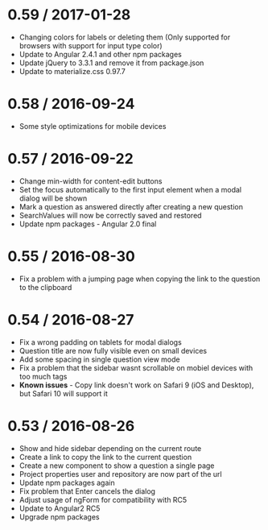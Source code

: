 0.59 / 2017-01-28
==================

  * Changing colors for labels or deleting them
    (Only supported for browsers with support for input type color)
  * Update to Angular 2.4.1 and other npm packages
  * Update jQuery to 3.3.1 and remove it from package.json
  * Update to materialize.css 0.97.7

0.58 / 2016-09-24
==================

  * Some style optimizations for mobile devices

0.57 / 2016-09-22
==================

  * Change min-width for content-edit buttons
  * Set the focus automatically to the first input element when a modal dialog will be shown
  * Mark a question as answered directly after creating a new question
  * SearchValues will now be correctly saved and restored
  * Update npm packages - Angular 2.0 final

0.55 / 2016-08-30
==================

  * Fix a problem with a jumping page when copying the link to the question to the clipboard

0.54 / 2016-08-27
==================

  * Fix a wrong padding on tablets for modal dialogs
  * Question title are now fully visible even on small devices
  * Add some spacing in single question view mode
  * Fix a problem that the sidebar wasnt scrollable on mobiel devices with too much tags
  * **Known issues** - Copy link doesn't work on Safari 9 (iOS and Desktop), but Safari 10 will support it

0.53 / 2016-08-26
==================

  * Show and hide sidebar depending on the current route
  * Create a link to copy the link to the current question
  * Create a new component to show a question a single page
  * Project properties user and repository are now part of the url
  * Update npm packages again
  * Fix problem that Enter cancels the dialog
  * Adjust usage of ngForm for compatibility with RC5
  * Update to Angular2 RC5
  * Upgrade npm packages
